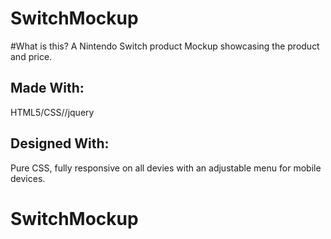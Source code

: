 # SwitchMockup

#What is this?
A Nintendo Switch product Mockup showcasing the product and price.

## Made With:
HTML5/CSS//jquery

## Designed With:
Pure CSS, fully responsive on all devies with an adjustable menu for mobile devices.
# SwitchMockup
